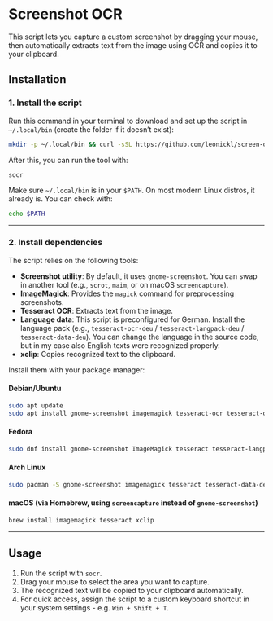 # Screenshot OCR

This script lets you capture a custom screenshot by dragging your mouse, then automatically extracts text from the image using OCR and copies it to your clipboard.

## Installation

### 1. Install the script

Run this command in your terminal to download and set up the script in `~/.local/bin` (create the folder if it doesn’t exist):

```bash
mkdir -p ~/.local/bin && curl -sSL https://github.com/leonickl/screen-ocr/raw/refs/heads/main/main.bash -o ~/.local/bin/socr && chmod +x ~/.local/bin/socr
```

After this, you can run the tool with:

```bash
socr
```

Make sure `~/.local/bin` is in your `$PATH`. On most modern Linux distros, it already is. You can check with:

```bash
echo $PATH
```

---

### 2. Install dependencies

The script relies on the following tools:

* **Screenshot utility**: By default, it uses `gnome-screenshot`. You can swap in another tool (e.g., `scrot`, `maim`, or on macOS `screencapture`).
* **ImageMagick**: Provides the `magick` command for preprocessing screenshots.
* **Tesseract OCR**: Extracts text from the image.
* **Language data**: This script is preconfigured for German. Install the language pack (e.g., `tesseract-ocr-deu` / `tesseract-langpack-deu` / `tesseract-data-deu`). You can change the language in the source code, but in my case also English texts were recognized properly.
* **xclip**: Copies recognized text to the clipboard.

Install them with your package manager:

#### Debian/Ubuntu

```bash
sudo apt update
sudo apt install gnome-screenshot imagemagick tesseract-ocr tesseract-ocr-deu xclip
```

#### Fedora

```bash
sudo dnf install gnome-screenshot ImageMagick tesseract tesseract-langpack-deu xclip
```

#### Arch Linux

```bash
sudo pacman -S gnome-screenshot imagemagick tesseract tesseract-data-deu xclip
```

#### macOS (via Homebrew, using `screencapture` instead of `gnome-screenshot`)

```bash
brew install imagemagick tesseract xclip
```

---

## Usage

1. Run the script with `socr`.
2. Drag your mouse to select the area you want to capture.
3. The recognized text will be copied to your clipboard automatically.
4. For quick access, assign the script to a custom keyboard shortcut in your system settings - e.g. `Win + Shift + T`.
